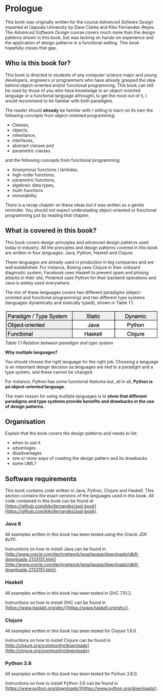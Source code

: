 # Prologue

This book was originally written for the course *Advanced Sofware Design* imparted
at Uppsala University by Dave Clarke and Kiko Fernandez-Reyes.
The *Advanced Software Design* course covers much more than the design patterns
shown in this book, but was lacking on hands-on experience and the application of
design patterns in a functional setting. This book hopefully closes that gap.

## Who is this book for?

This book is directed to students of any computer science major and
young developers, engineers or programmers who have already grasped the idea
behind object-oriented and/or functional programming. This book can still be used by
those of you who have knowledge in an object-oriented language or a functional language
althought, to get the most out of it, I would recommend to be familiar with
both paradigms.

The reader should **already** be familiar with / willing to learn on its own the following concepts
from object-oriented programming:

- Classes,
- objects,
- inheritance,
- interfaces,
- abstract classes and
- parametric classes

and the following concepts from functional programming:

- Anonymous functions / lambdas,
- high-order functions,
- parametric functions,
- algebraic data types,
- multi-functions
- immutability

There is a *recap* chapter on these ideas but it was written as a gentle reminder.
You should not expect understading object-oriented or functional programming
just by reading that chapter.


## What is covered in this book?

This book covers design principles and advanced design patterns used today in industry.
All the principles and design patterns covered in this book are written in
four languages: Java, Python, Haskell and Clojure.
<!-- -->
These languages are already used in production in big companies and are
well established. For instance, Boeing uses Clojure in their onboard
diagnostic system, Facebook uses Haskell to prevent spam and phising attacks
in their site, Pinterest uses Python for their backend operations and
Java is widely used everywhere.

The mix of these languages covers two different paradigms (object-oriented and functional
programming) and two different type systems (languages dynamically and
statically typed), shown in Table 1.1.

![](chapters/img/Table-Languages.png)
*Tabla 1.1 Relation between paradigm and type system*

**Why multiple languages?**

You should choose the right language for the right job. Choosing a language
is an important design decision as languages are tied to a paradigm and a type system,
and these cannot be changed.
<!--   -->
For instance, Python has some functional features but, all in all,
**Python is an object-oriented language**.

<!-- NOT CLEAR! -->
The main reason for using multiple languages is to **show that different paradigms
and type systems provide benefits and drawbacks in the use of design patterns**.

## Organisation

Explain that the book covers the design patterns and needs to list:

- when to use it
- advantages
- disadvantages
- one or more ways of creating the design pattern and its drawbacks
- some UML?


## Software requirements

This book contains code written in Java, Python, Clojure and Haskell.
This section contains the exact versions of the languages used in this book.
All code contained in this book can be found at
[https://github.com/kikofernandez/asd-book](https://github.com/kikofernandez/asd-book).

### Java 8

All examples written in this book has been tested using the Oracle JDK 8u111.

Instructions on how to install Java can be found in
[http://www.oracle.com/technetwork/java/javase/downloads/jdk8-downloads-2133151.html](http://www.oracle.com/technetwork/java/javase/downloads/jdk8-downloads-2133151.html).

### Haskell

All examples written in this book has been tested in GHC 7.10.2.

Instructions on how to install GHC can be found in [https://www.haskell.org/ghc/](https://www.haskell.org/ghc/).

### Clojure

All examples written in this book has been tested for Clojure 1.8.0.

Instructions on how to install Clojure can be found in [http://clojure.org/community/downloads](http://clojure.org/community/downloads).

### Python 3.6

All examples written in this book has been tested for Python 3.6.0.

Instructions on how to install Python 3.6 can be found
in [https://www.python.org/downloads/](https://www.python.org/downloads/).
